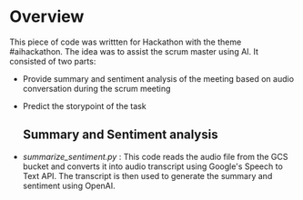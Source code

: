 # Overview

This piece of code was writtten for Hackathon with the theme #aihackathon. The idea was to assist the scrum master using AI. It consisted of two parts:
- Provide summary and sentiment analysis of the meeting based on audio conversation during the scrum meeting
- Predict the storypoint of the task

  ## Summary and Sentiment analysis
- *summarize_sentiment.py* : This code reads the audio file from the GCS bucket and converts it into audio transcript using Google's Speech to Text API. The transcript is then used to generate the summary and sentiment using OpenAI. 
